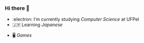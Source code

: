 ### Hi there 👋

- :electron: I’m currently studying *Computer Science* at UFPel
- 🇯🇵 Learning *Japanese*
<!--
- 🎻 Trying to learn Cello (they didn't have the cello emoji)
-->
- 🖥️ *Games*

<!--
**limrmarcos/limrmarcos** is a ✨ _special_ ✨ repository because its `README.md` (this file) appears on your GitHub profile.

Here are some ideas to get you started:

- 🔭 I’m currently working on ...
- 🌱 I’m currently learning ...
- 👯 I’m looking to collaborate on ...
- 🤔 I’m looking for help with ...
- 💬 Ask me about ...
- 📫 How to reach me: ...
- 😄 Pronouns: ...
- ⚡ Fun fact: ...
-->
